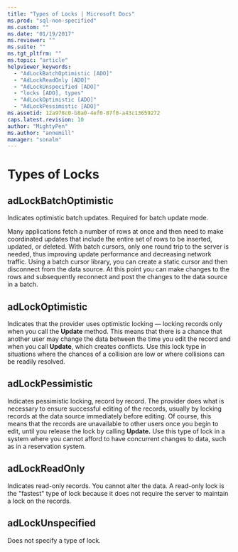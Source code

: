 ```yaml
---
title: "Types of Locks | Microsoft Docs"
ms.prod: "sql-non-specified"
ms.custom: ""
ms.date: "01/19/2017"
ms.reviewer: ""
ms.suite: ""
ms.tgt_pltfrm: ""
ms.topic: "article"
helpviewer_keywords: 
  - "AdLockBatchOptimistic [ADO]"
  - "AdLockReadOnly [ADO]"
  - "AdLockUnspecified [ADO]"
  - "locks [ADO], types"
  - "AdLockOptimistic [ADO]"
  - "AdLockPessimistic [ADO]"
ms.assetid: 12a978c0-b8a0-4ef0-87f0-a43c13659272
caps.latest.revision: 10
author: "MightyPen"
ms.author: "annemill"
manager: "sonalm"
---
```

# Types of Locks
## adLockBatchOptimistic  
 Indicates optimistic batch updates. Required for batch update mode.  
  
 Many applications fetch a number of rows at once and then need to make coordinated updates that include the entire set of rows to be inserted, updated, or deleted. With batch cursors, only one round trip to the server is needed, thus improving update performance and decreasing network traffic. Using a batch cursor library, you can create a static cursor and then disconnect from the data source. At this point you can make changes to the rows and subsequently reconnect and post the changes to the data source in a batch.  
  
## adLockOptimistic  
 Indicates that the provider uses optimistic locking — locking records only when you call the **Update** method. This means that there is a chance that another user may change the data between the time you edit the record and when you call **Update**, which creates conflicts. Use this lock type in situations where the chances of a collision are low or where collisions can be readily resolved.  
  
## adLockPessimistic  
 Indicates pessimistic locking, record by record. The provider does what is necessary to ensure successful editing of the records, usually by locking records at the data source immediately before editing. Of course, this means that the records are unavailable to other users once you begin to edit, until you release the lock by calling **Update.** Use this type of lock in a system where you cannot afford to have concurrent changes to data, such as in a reservation system.  
  
## adLockReadOnly  
 Indicates read-only records. You cannot alter the data. A read-only lock is the "fastest" type of lock because it does not require the server to maintain a lock on the records.  
  
## adLockUnspecified  
 Does not specify a type of lock.